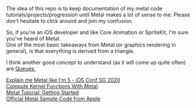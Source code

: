 
The idea of this repo is to keep documentation of my metal code tutorials/projects/progression until Metal makes a lot of sense to me. Please don't hesitate to click around and join my confusion.

So, if you're an iOS developer and like Core Animation or SpriteKit, I'm sure you've heard of Metal.  
One of the most basic takeaways from Metal (or graphics rendering in general), is that everything is derived from a triangle.

I think another good concept to understand (as it will come up quite often) are [Queues.](https://en.wikibooks.org/wiki/A-level_Computing/AQA/Paper_1/Fundamentals_of_data_structures/Queues#:~:text=A%20queue%20is%20a%20first,t%20keep%20up%20to%20speed.)

[Explain me Metal like I'm 5 - iOS Conf SG 2020](https://www.youtube.com/watch?v=VQK28rRK6OU)  
[Compute Kernel Functions With Metal](https://www.youtube.com/watch?v=zXBEJzAaHY8)  
[Metal Tutorial: Getting Started](https://www.raywenderlich.com/7475-metal-tutorial-getting-started)  
[Official Metal Sample Code from Apple](https://developer.apple.com/metal/sample-code/)  



